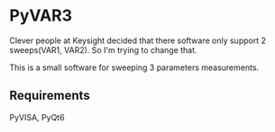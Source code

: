 # PyVAR3

Clever people at Keysight decided that there software only support 2 sweeps(VAR1, VAR2).
So I'm trying to change that.

This is a small software for sweeping 3 parameters measurements.


## Requirements
PyVISA, PyQt6
